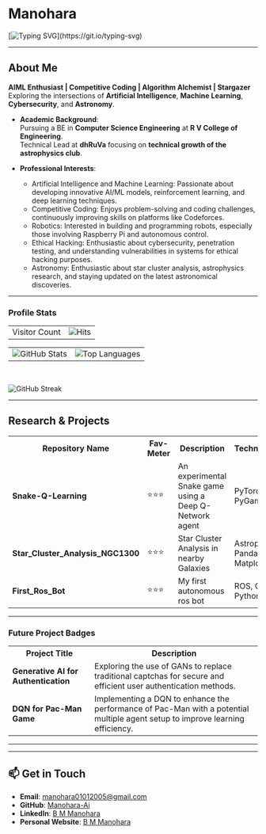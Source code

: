 # **Manohara**  
[![Typing SVG](https://readme-typing-svg.demolab.com?font=Fira+Code&weight=600&size=22&pause=1000&color=36BCF7&width=800&lines=Welcome+to+My+GitHub!;AI:+Where+Curiosity+meets+Creation!!;Coding+to+Compete,+Creating+to+Innovate!!!)](https://git.io/typing-svg)

---
## **About Me**  
**AIML Enthusiast | Competitive Coding | Algorithm Alchemist | Stargazer**  
Exploring the intersections of **Artificial Intelligence**, **Machine Learning**, **Cybersecurity**, and **Astronomy**.  
- **Academic Background**:  
  Pursuing a BE in **Computer Science Engineering** at **R V College of Engineering**.  
  Technical Lead at **dhRuVa** focusing on **technical growth of the astrophysics club**.  

- **Professional Interests**:  
  - Artificial Intelligence and Machine Learning: Passionate about developing innovative AI/ML models, reinforcement learning, and deep learning techniques.
  - Competitive Coding: Enjoys problem-solving and coding challenges, continuously improving skills on platforms like Codeforces.  
  - Robotics: Interested in building and programming robots, especially those involving Raspberry Pi and autonomous control.
  - Ethical Hacking: Enthusiastic about cybersecurity, penetration testing, and understanding vulnerabilities in systems for ethical hacking purposes.
  - Astronomy: Enthusiastic about star cluster analysis, astrophysics research, and staying updated on the latest astronomical discoveries.  

---
### **Profile Stats**  
<table width="100%">
  <tr>
    <td>Visitor Count</td>
    <td align="right"><img src="https://hits.sh/github.com/Manohara-Ai/hits.svg?style=flat-square&label=Profile%20Views&color=36BCF7&animated=true" alt="Hits" /></td>
  </tr>
</table>

<table width="100%">
  <tr>
    <td><img src="https://github-readme-stats.vercel.app/api?username=Manohara-Ai&show_icons=true&hide_border=true&theme=radical&animated=true" alt="GitHub Stats" /></td>
    <td align="right"><img src="https://github-readme-stats.vercel.app/api/top-langs/?username=Manohara-Ai&layout=compact&theme=radical&animated=true" alt="Top Languages" /></td>
  </tr>
</table>

<br>

![GitHub Streak](https://streak-stats.demolab.com?user=Manohara-Ai&theme=radical&animated=true)

---
## **Research & Projects**  

<table>
  <tr>
    <th><strong>Repository Name</strong></th>
    <th><strong>Fav-Meter</strong></th>
    <th><strong>Description</strong></th>
    <th><strong>Technologies</strong></th>
  </tr>
  <tr>
    <td><strong>Snake-Q-Learning</strong></td>
    <td>⭐⭐⭐</td>
    <td>An experimental Snake game using a Deep Q-Network agent</td>
    <td>PyTorch, PyGame</td>
  </tr>
  <tr>
    <td><strong>Star_Cluster_Analysis_NGC1300</strong></td>
    <td>⭐⭐⭐</td>
    <td>Star Cluster Analysis in nearby Galaxies</td>
    <td>Astropy, Pandas, Matplotlib</td>
  </tr>
  <tr>
    <td><strong>First_Ros_Bot</strong></td>
    <td>⭐⭐⭐</td>
    <td>My first autonomous ros bot</td>
    <td>ROS, Gazebo, Python</td>
  </tr>
</table>

<hr>

### **Future Project Badges**  

<table>
  <tr>
    <th><strong>Project Title</strong></th>
    <th><strong>Description</strong></th>
  </tr>
  <tr>
    <td><strong>Generative AI for Authentication</strong></td>
    <td>Exploring the use of GANs to replace traditional captchas for secure and efficient user authentication methods.</td>
  </tr>
  <tr>
    <td><strong>DQN for Pac-Man Game</strong></td>
    <td>Implementing a DQN to enhance the performance of Pac-Man with a potential multiple agent setup to improve learning efficiency.</td>
  </tr>
</table>

<hr>

---
## **📫 Get in Touch**  
- **Email**: [manohara01012005@gmail.com](mailto:manohara01012005@gmail.com)  
- **GitHub**: [Manohara-Ai](https://github.com/Manohara-Ai)  
- **LinkedIn**: [B M Manohara](https://www.linkedin.com/in/b-m-manohara-54044a295)
- **Personal Website**: [B M Manohara](https://manohara-omega.vercel.app/index.html)
